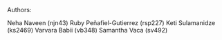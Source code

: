 Authors:

Neha Naveen (njn43)
Ruby Peñafiel-Gutierrez (rsp227)
Keti Sulamanidze (ks2469)
Varvara Babii (vb348)
Samantha Vaca (sv492)